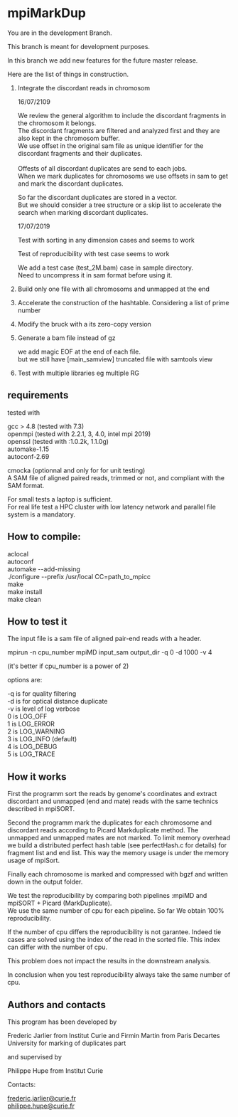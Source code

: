 # mpiMarkDup

You are in the development Branch.

This branch is meant for development purposes. <br />

In this branch we add new features for the future master release. <br />

Here are the list of things in construction. <br />

1) Integrate the discordant reads in chromosom <br />

	16/07/2109

	We review the general algorithm to include the discordant fragments in the chromosom it belongs. <br />
	The discordant fragments are filtered and analyzed first and they are also kept in the chromosom buffer. <br />
	We use offset in the original sam file as unique identifier for the discordant fragments and their duplicates. <br />   
	Offests of all discordant duplicates are send to each jobs. <br />
	When we mark duplicates for chromosoms we use offsets in sam to get and mark the discordant duplicates. <br />

	So far the discordant duplicates are stored in a vector. <br />
	But we should consider a tree structure or a skip list to accelerate the search when marking discordant duplicates. <br />

	17/07/2019

	Test with sorting in any dimension cases and seems to work <br />

	Test of reproducibility with test case seems to work <br />

	We add a test case (test_2M.bam) case in sample directory. <br />
	Need to uncompress it in sam format before using it. <br />

2) Build only one file with all chromosoms and unmapped at the end <br />

3) Accelerate the construction of the hashtable. Considering a list of prime number <br />

4) Modify the bruck with a its zero-copy version <br />

5) Generate a bam file instead of gz <br />

	we add magic EOF at the end of each file. <br />
	but we still have [main_samview] truncated file with samtools view <br />

6) Test with multiple libraries eg multiple RG <br />

requirements
------------

tested with 

gcc > 4.8 (tested with 7.3) <br />
openmpi (tested with 2.2.1, 3, 4.0, intel mpi 2019) <br />
openssl (tested with :1.0.2k, 1.1.0g) <br />
automake-1.15 <br />
autoconf-2.69 <br />

cmocka (optionnal and only for for unit testing) <br />
A SAM file of aligned paired reads, trimmed or not, and compliant with the SAM format. <br /> 
 
For small tests a laptop is sufficient. <br />
For real life test a HPC cluster with low latency network and parallel file system is a mandatory. <br />

How to compile:
--------------
aclocal <br />
autoconf <br />
automake --add-missing <br />
./configure --prefix /usr/local CC=path_to_mpicc <br />
make <br />
make install <br />
make clean <br />

How to test it
-------------

The input file is a sam file of aligned pair-end reads with a header. 

mpirun -n cpu_number mpiMD input_sam output_dir -q 0 -d 1000 -v 4 <br />

(it's better if cpu_number is a power of 2) <br />

options are: <br />

-q is for quality filtering <br />
-d is for optical distance duplicate <br />
-v is level of log verbose <br />
    0 is LOG_OFF  <br />
    1 is LOG_ERROR  <br />
    2 is LOG_WARNING  <br />
    3 is LOG_INFO (default) <br />
    4 is LOG_DEBUG  <br />
    5 is LOG_TRACE  <br />

How it works
------------

First the programm sort the reads by genome's coordinates and extract discordant and unmapped (end and mate) reads with the same technics described in mpiSORT. <br />

Second the programm mark the duplicates for each chromosome and discordant reads according to Picard Markduplicate method. The unmapped and unmapped mates are not marked. To limit memory overhead we build a distributed perfect hash table (see perfectHash.c for details) for fragment list and end list. This way the memory usage is under the memory usage of mpiSort.  <br />

Finally each chromosome is marked and compressed with bgzf and written down in the output folder. <br />

We test the reproducibility by comparing both pipelines :mpiMD and mpiSORT + Picard (MarkDuplicate). <br />
We use the same number of cpu for each pipeline. So far We obtain 100% reproducibility. <br />

If the number of cpu differs the reproducibility is not garantee. Indeed tie cases are solved using the index of the read in the sorted file. This index can differ with the number of cpu. <br />

This problem does not impact the results in the downstream analysis. <br />

In conclusion when you test reproducibility always take the same number of cpu. <br />   


Authors and contacts
--------------------

This program has been developed by<br />

Frederic Jarlier from Institut Curie and Firmin Martin from Paris Decartes University for marking of duplicates part<br />

and supervised by <br />

Philippe Hupe from Institut Curie <br />

Contacts: <br />

frederic.jarlier@curie.fr <br />
philippe.hupe@curie.fr <br />

